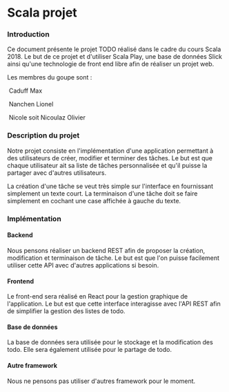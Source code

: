 # Scala projet

### Introduction

Ce document présente le projet TODO réalisé dans le cadre du cours Scala 2018. Le but de ce projet et d'utiliser Scala Play, une base de données Slick ainsi qu'une technologie de front end libre afin de réaliser un projet web.

Les membres du goupe sont :

​		Caduff Max

​		Nanchen Lionel

​		Nicole soit Nicoulaz Olivier

### Description du projet

Notre projet consiste en l'implémentation d'une application permettant à des utilisateurs de créer, modifier et terminer des tâches. Le but est que chaque utilisateur ait sa liste de tâches personnalisée et qu'il puisse la partager avec d'autres utilisateurs.

La création d'une tâche se veut très simple sur l'interface en fournissant simplement un texte court. La terminaison d'une tâche doit se faire simplement en cochant une case affichée à gauche du texte.

### Implémentation

#### Backend

Nous pensons réaliser un backend REST afin de proposer la création, modification et terminaison de tâche. Le but est que l'on puisse facilement utiliser cette API avec d'autres applications si besoin.

#### Frontend

Le front-end sera réalisé en React pour la gestion graphique de l'application. Le but est que cette interface interagisse avec l'API REST afin de simplifier la gestion des listes de todo.

#### Base de données

La base de données sera utilisée pour le stockage et la modification des todo. Elle sera également utilisée pour le partage de todo.

#### Autre framework

Nous ne pensons pas utiliser d'autres framework pour le moment.